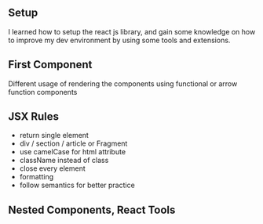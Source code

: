 ## Setup

I learned how to setup the react js library, and gain some knowledge on how to improve my dev environment by using some tools and extensions.

## First Component

Different usage of rendering the components using functional or arrow function components

## JSX Rules

- return single element
- div / section / article or Fragment
- use camelCase for html attribute
- className instead of class
- close every element
- formatting
- follow semantics for better practice

## Nested Components, React Tools
